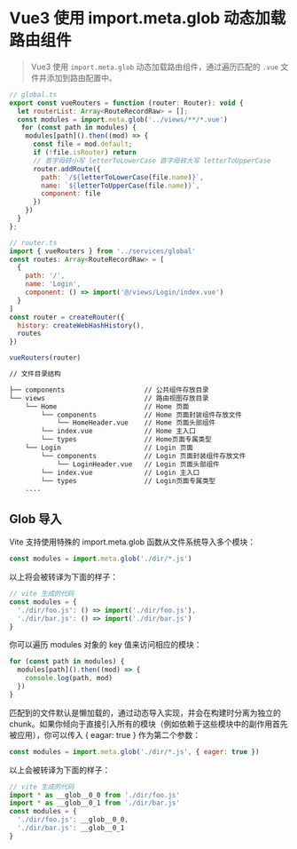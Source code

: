 # Vue3 使用 import.meta.glob 动态加载路由组件


> Vue3 使用 `import.meta.glob` 动态加载路由组件，通过遍历匹配的 `.vue` 文件并添加到路由配置中。


```javascript
// global.ts
export const vueRouters = function (router: Router): void {
  let routerList: Array<RouteRecordRaw> = [];
  const modules = import.meta.glob('../views/**/*.vue')
   for (const path in modules) {
    modules[path]().then((mod) => {
      const file = mod.default;
      if (!file.isRouter) return
      // 首字母转小写 letterToLowerCase 首字母转大写 letterToUpperCase
      router.addRoute({
        path: `/${letterToLowerCase(file.name)}`,
        name: `${letterToUpperCase(file.name)}`,
        component: file
      })
    })
  }
};

```

```javascript
// router.ts
import { vueRouters } from '../services/global'
const routes: Array<RouteRecordRaw> = [
  {
    path: '/',
    name: 'Login',
    component: () => import('@/views/Login/index.vue')
  }
]
const router = createRouter({
  history: createWebHashHistory(),
  routes
})

vueRouters(router)

```

```xml
// 文件目录结构 

├── components                    // 公共组件存放目录
└── views                         // 路由视图存放目录
    └── Home                      // Home 页面
        └── components            // Home 页面封装组件存放文件
            └── HomeHeader.vue    // Home 页面头部组件
        └── index.vue             // Home 主入口
        └── types                 // Home页面专属类型
    └── Login                     // Login 页面
        └── components            // Login 页面封装组件存放文件
            └── LoginHeader.vue   // Login 页面头部组件
        └── index.vue             // Login 主入口
        └── types                 // Login页面专属类型
    ....

```

## Glob 导入

Vite 支持使用特殊的 import.meta.glob 函数从文件系统导入多个模块：

```javascript
const modules = import.meta.glob('./dir/*.js')

```

以上将会被转译为下面的样子：

```javascript
// vite 生成的代码
const modules = {
  './dir/foo.js': () => import('./dir/foo.js'),
  './dir/bar.js': () => import('./dir/bar.js')
}

```

你可以遍历 modules 对象的 key 值来访问相应的模块：

```javascript
for (const path in modules) {
  modules[path]().then((mod) => {
    console.log(path, mod)
  })
}

```

匹配到的文件默认是懒加载的，通过动态导入实现，并会在构建时分离为独立的 chunk。如果你倾向于直接引入所有的模块（例如依赖于这些模块中的副作用首先被应用），你可以传入 { eagar: true } 作为第二个参数：

```javascript
const modules = import.meta.glob('./dir/*.js', { eager: true })

```

以上会被转译为下面的样子：

```javascript
// vite 生成的代码
import * as __glob__0_0 from './dir/foo.js'
import * as __glob__0_1 from './dir/bar.js'
const modules = {
  './dir/foo.js': __glob__0_0,
  './dir/bar.js': __glob__0_1
}

```